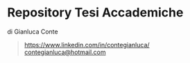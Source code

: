 # Repository Tesi Accademiche
di Gianluca Conte 
> https://www.linkedin.com/in/contegianluca/
> contegianluca@hotmail.com

